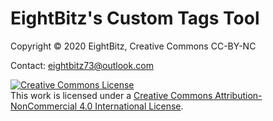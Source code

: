 <h1>EightBitz's Custom Tags Tool</h1>

<p>Copyright © 2020 EightBitz, Creative Commons CC-BY-NC</p>
<p>Contact: <a href="mailto:eightbitz73@outlook.com">eightbitz73@outlook.com</a>

<p><a rel="license" href="http://creativecommons.org/licenses/by-nc/4.0/"><img alt="Creative Commons License" style="border-width:0" src="https://i.creativecommons.org/l/by-nc/4.0/88x31.png" /></a><br />This work is licensed under a <a rel="license" href="http://creativecommons.org/licenses/by-nc/4.0/">Creative Commons Attribution-NonCommercial 4.0 International License</a>.</p>
